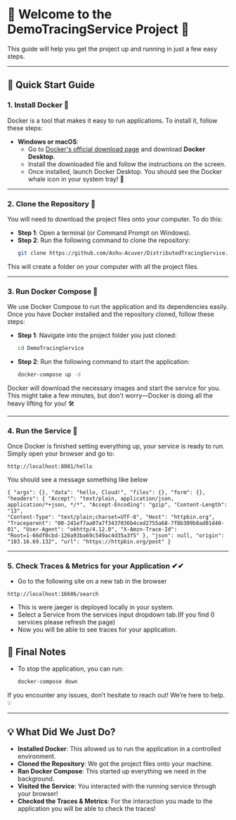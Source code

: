 # 🎉 Welcome to the DemoTracingService Project 🎉

This guide will help you get the project up and running in just a few easy steps.

---

## 🚀 Quick Start Guide

### 1. **Install Docker 🐳**

Docker is a tool that makes it easy to run applications. To install it, follow these steps:

- **Windows or macOS**:
  - Go to [Docker's official download page](https://www.docker.com/products/docker-desktop) and download **Docker Desktop**.
  - Install the downloaded file and follow the instructions on the screen.
  - Once installed, launch Docker Desktop. You should see the Docker whale icon in your system tray! 🐋

---

### 2. **Clone the Repository 📁**

You will need to download the project files onto your computer. To do this:

- **Step 1**: Open a terminal (or Command Prompt on Windows).
- **Step 2**: Run the following command to clone the repository:
  ```bash
  git clone https://github.com/Ashu-Acuver/DistributedTracingService.git
  ```
This will create a folder on your computer with all the project files.

---

### 3. **Run Docker Compose 🚢**

We use Docker Compose to run the application and its dependencies easily. Once you have Docker installed and the repository cloned, follow these steps:

- **Step 1**: Navigate into the project folder you just cloned:
  ```bash
  cd DemoTracingService
  ```
- **Step 2**: Run the following command to start the application:
  ```bash
  docker-compose up -d
  ```
Docker will download the necessary images and start the service for you. This might take a few minutes, but don't worry—Docker is doing all the heavy lifting for you! 🛠️

---

### 4. **Run the Service 🎯**

Once Docker is finished setting everything up, your service is ready to run. Simply open your browser and go to:

```plaintext
http://localhost:8081/hello
```
You should see a message something like below
```plaintext
{ "args": {}, "data": "hello, Cloud!", "files": {}, "form": {}, "headers": { "Accept": "text/plain, application/json, application/*+json, */*", "Accept-Encoding": "gzip", "Content-Length": "13",
"Content-Type": "text/plain;charset=UTF-8", "Host": "httpbin.org", "Traceparent": "00-241ef7aa07a7f3437036b4ced2755a68-7f8b309b8ad01d40-01", "User-Agent": "okhttp/4.12.0", "X-Amzn-Trace-Id":
"Root=1-66df0cbd-126a93ba69c549ac4d35a3f5" }, "json": null, "origin": "103.16.69.132", "url": "https://httpbin.org/post" }
```
---
### 5. **Check Traces & Metrics for your Application ✔✔**
- Go to the following site on a new tab in the browser
```plaintext
http://localhost:16686/search
```
- This is were jaeger is deployed locally in your system.
- Select a Service from the services input dropdown tab.(If you find 0 services please refresh the page)
- Now you will be able to see traces for your application.

## 🎯 Final Notes

- To stop the application, you can run:
  ```bash
  docker-compose down
  ```
If you encounter any issues, don’t hesitate to reach out! We’re here to help. 💡

---

## 💡 What Did We Just Do?

- **Installed Docker**: This allowed us to run the application in a controlled environment.
- **Cloned the Repository**: We got the project files onto your machine.
- **Ran Docker Compose**: This started up everything we need in the background.
- **Visited the Service**: You interacted with the running service through your browser!
- **Checked the Traces & Metrics**: For the interaction you made to the application you will be able to check the traces!
